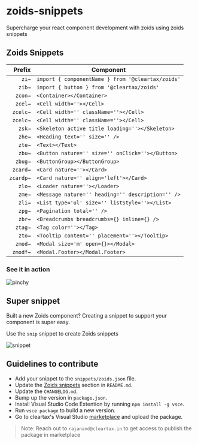 # zoids-snippets

Supercharge your react component development with zoids using zoids snippets

## Zoids Snippets

|  Prefix   | Component                                           |
| ------:   | --------------------------------------------------- |
|  `zi→`    | `import { componentName } from '@cleartax/zoids'`   |
|  `zib→`   | `import { button } from '@cleartax/zoids'`          |
|  `zcon→`  | `<Container></Container>`                           |
|  `zcel→`  | `<Cell width=''></Cell>`                            |
|  `zcelc→` | `<Cell width='' className=''></Cell>`               |
|  `zcelc→` | `<Cell width='' className=''></Cell>`               |
|  `zsk→`   | `<Skeleton active title loading=''></Skeleton>`     |
|  `zhe→`   | `<Heading text='' size='' />`                       |
|  `zte→`   | `<Text></Text>`                                     |
|  `zbu→`   | `<Button nature='' size='' onClick=''></Button>`    |
|  `zbug→`  | `<ButtonGroup></ButtonGroup>`                       |
|  `zcard→` | `<Card nature=''></Card>`                           |
|  `zcardp→`| `<Card nature='' align='left'></Card>`              |
|  `zlo→`   | `<Loader nature=''></Loader>`                       |
|  `zme→`   | `<Message nature='' heading='' description='' />`   |
|  `zli→`   | `<List type='ul' size='' listStyle=''></List>`      |
|  `zpg→`   | `<Pagination total='' />`                           |
|  `zbr→`   | `<Breadcrumbs breadcrumbs={} inline={} />`          |
|  `ztag→`  | `<Tag color=''></Tag>`                              |
|  `zto→`   | `<Tooltip content='' placement=''></Tooltip>`       |
|  `zmod→`  | `<Modal size='m' open={}></Modal>`                  |
|  `zmodf→`  | `<Modal.Footer></Modal.Footer>`                    |

### See it in action

![pinchy](https://assets1.cleartax-cdn.com/cleargst-frontend/misc/1566637441_zoid-snippets.gif)

## Super snippet

Built a new Zoids component? Creating a snippet to support your component is super easy.

Use the `snip` snippet to create Zoids snippets

![snippet](https://assets1.cleartax-cdn.com/cleargst-frontend/misx/1566657235_zoids_snippet.gif)

## Guidelines to contribute

- Add your snippet to the `snippets/zoids.json` file.
- Update the [Zoids snippets](https://github.com/ClearTax/zoids-snippets#zoids-snippets-1) section in `README.md`.
- Update the `CHANGELOG.md`.
- Bump up the version in `package.json`.
- Install Visual Studio Code Extention by running `npm install -g vsce`.
- Run `vsce package` to build a new version.
- Go to cleartax's Visual Studio [marketplace](https://marketplace.visualstudio.com/manage/publishers/cleartax) and upload the package.

> Note: Reach out to `rajanand@cleartax.in` to get access to publish the package in marketplace

